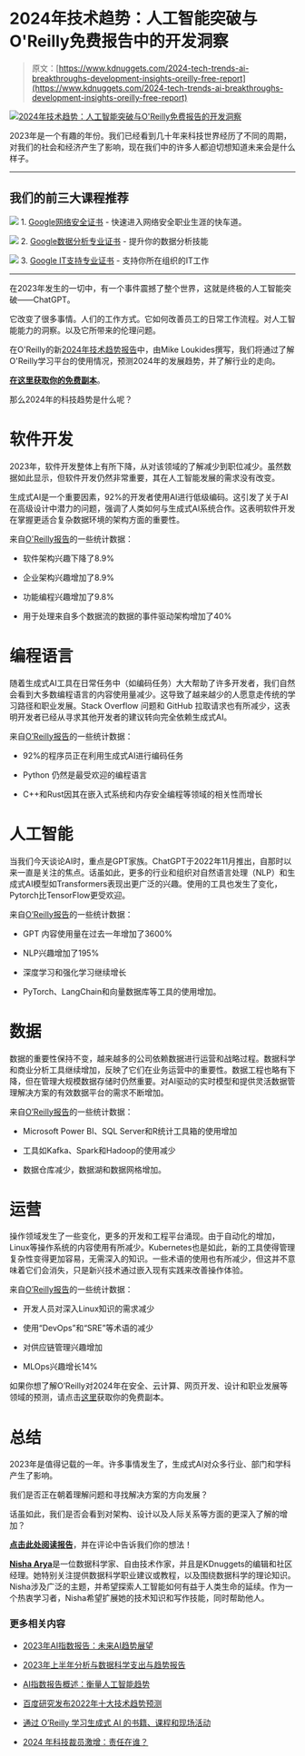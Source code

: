 # 2024年技术趋势：人工智能突破与O'Reilly免费报告中的开发洞察

> 原文：[https://www.kdnuggets.com/2024-tech-trends-ai-breakthroughs-development-insights-oreilly-free-report](https://www.kdnuggets.com/2024-tech-trends-ai-breakthroughs-development-insights-oreilly-free-report)

[![2024年技术趋势：人工智能突破与O'Reilly免费报告的开发洞察](../Images/a3898d603594171c6029e3f210b40102.png)](https://oreillymedia.pxf.io/c/2302977/1941476/15173)

2023年是一个有趣的年份。我们已经看到几十年来科技世界经历了不同的周期，对我们的社会和经济产生了影响，现在我们中的许多人都迫切想知道未来会是什么样子。

* * *

## 我们的前三大课程推荐

![](../Images/0244c01ba9267c002ef39d4907e0b8fb.png) 1\. [Google网络安全证书](https://www.kdnuggets.com/google-cybersecurity) - 快速进入网络安全职业生涯的快车道。

![](../Images/e225c49c3c91745821c8c0368bf04711.png) 2\. [Google数据分析专业证书](https://www.kdnuggets.com/google-data-analytics) - 提升你的数据分析技能

![](../Images/0244c01ba9267c002ef39d4907e0b8fb.png) 3\. [Google IT支持专业证书](https://www.kdnuggets.com/google-itsupport) - 支持你所在组织的IT工作

* * *

在2023年发生的一切中，有一个事件震撼了整个世界，这就是终极的人工智能突破——ChatGPT。

它改变了很多事情。人们的工作方式。它如何改善员工的日常工作流程。对人工智能能力的洞察。以及它所带来的伦理问题。

在O'Reilly的新[2024年技术趋势报告](https://oreillymedia.pxf.io/c/2302977/1941476/15173)中，由Mike Loukides撰写，我们将通过了解O'Reilly学习平台的使用情况，预测2024年的发展趋势，并了解行业的走向。

**[在这里获取你的免费副本](https://oreillymedia.pxf.io/c/2302977/1941476/15173)**。

那么2024年的科技趋势是什么呢？

# 软件开发

2023年，软件开发整体上有所下降，从对该领域的了解减少到职位减少。虽然数据如此显示，但软件开发仍然非常重要，其在人工智能发展的需求没有改变。

生成式AI是一个重要因素，92%的开发者使用AI进行低级编码。这引发了关于AI在高级设计中潜力的问题，强调了人类如何与生成式AI系统合作。这表明软件开发在掌握更适合复杂数据环境的架构方面的重要性。

来自[O'Reilly报告](https://oreillymedia.pxf.io/c/2302977/1941476/15173)的一些统计数据：

+   软件架构兴趣下降了8.9%

+   企业架构兴趣增加了8.9%

+   功能编程兴趣增加了9.8%

+   用于处理来自多个数据流的数据的事件驱动架构增加了40%

# 编程语言

随着生成式AI工具在日常任务中（如编码任务）大大帮助了许多开发者，我们自然会看到大多数编程语言的内容使用量减少。这导致了越来越少的人愿意走传统的学习路径和职业发展。Stack Overflow 问题和 GitHub 拉取请求也有所减少，这表明开发者已经从寻求其他开发者的建议转向完全依赖生成式AI。

来自[O’Reilly报告](https://oreillymedia.pxf.io/c/2302977/1941476/15173)的一些统计数据：

+   92%的程序员正在利用生成式AI进行编码任务

+   Python 仍然是最受欢迎的编程语言

+   C++和Rust因其在嵌入式系统和内存安全编程等领域的相关性而增长

# 人工智能

当我们今天谈论AI时，重点是GPT家族。ChatGPT于2022年11月推出，自那时以来一直是关注的焦点。话虽如此，更多的行业和组织对自然语言处理（NLP）和生成式AI模型如Transformers表现出更广泛的兴趣。使用的工具也发生了变化，Pytorch比TensorFlow更受欢迎。

来自[O’Reilly报告](https://oreillymedia.pxf.io/c/2302977/1941476/15173)的一些统计数据：

+   GPT 内容使用量在过去一年增加了3600%

+   NLP兴趣增加了195%

+   深度学习和强化学习继续增长

+   PyTorch、LangChain和向量数据库等工具的使用增加。

# 数据

数据的重要性保持不变，越来越多的公司依赖数据进行运营和战略过程。数据科学和商业分析工具继续增加，反映了它们在业务运营中的重要性。数据工程也略有下降，但在管理大规模数据存储时仍然重要。对AI驱动的实时模型和提供灵活数据管理解决方案的有效数据平台的需求不断增加。

来自[O’Reilly报告](https://oreillymedia.pxf.io/c/2302977/1941476/15173)的一些统计数据：

+   Microsoft Power BI、SQL Server和R统计工具箱的使用增加

+   工具如Kafka、Spark和Hadoop的使用减少

+   数据仓库减少，数据湖和数据网格增加。

# 运营

操作领域发生了一些变化，更多的开发和工程平台涌现。由于自动化的增加，Linux等操作系统的内容使用有所减少。Kubernetes也是如此，新的工具使得管理复杂性变得更加容易，无需深入的知识。一些术语的使用也有所减少，但这并不意味着它们会消失，只是新兴技术通过嵌入现有实践来改善操作体验。

来自[O’Reilly报告](https://oreillymedia.pxf.io/c/2302977/1941476/15173)的一些统计数据：

+   开发人员对深入Linux知识的需求减少

+   使用“DevOps”和“SRE”等术语的减少

+   对供应链管理兴趣增加

+   MLOps兴趣增长14%

如果你想了解O’Reilly对2024年在安全、云计算、网页开发、设计和职业发展等领域的预测，请点击[这里](https://oreillymedia.pxf.io/c/2302977/1941476/15173)获取你的免费副本。

# 总结

2023年是值得记载的一年。许多事情发生了，生成式AI对众多行业、部门和学科产生了影响。

我们是否正在朝着理解问题和寻找解决方案的方向发展？

话虽如此，我们是否会看到对架构、设计以及人际关系等方面的更深入了解的增加？

[**点击此处阅读报告**](https://oreillymedia.pxf.io/c/2302977/1941476/15173)，并在评论中告诉我们你的想法！

[**Nisha Arya**](https://www.linkedin.com/in/nisha-arya-ahmed/)是一位数据科学家、自由技术作家，并且是KDnuggets的编辑和社区经理。她特别关注提供数据科学职业建议或教程，以及围绕数据科学的理论知识。Nisha涉及广泛的主题，并希望探索人工智能如何有益于人类生命的延续。作为一个热衷学习者，Nisha希望扩展她的技术知识和写作技能，同时帮助他人。

### 更多相关内容

+   [2023年AI指数报告：未来AI趋势展望](https://www.kdnuggets.com/2023/06/2023-ai-index-report-ai-trends-expect-future.html)

+   [2023年上半年分析与数据科学支出与趋势报告](https://www.kdnuggets.com/2023/07/h1-2023-analytics-data-science-spend-trends-report.html)

+   [AI指数报告概述：衡量人工智能趋势](https://www.kdnuggets.com/2023/04/overview-ai-index-report-measuring-trends-artificial-intelligence.html)

+   [百度研究发布2022年十大技术趋势预测](https://www.kdnuggets.com/2022/02/baidu-research-unveils-top-10-tech-trends-forecast-2022.html)

+   [通过 O’Reilly 学习生成式 AI 的书籍、课程和现场活动](https://www.kdnuggets.com/books-courses-and-live-events-to-learn-generative-ai-with-oreilly)

+   [2024 年科技裁员激增：责任在谁？](https://www.kdnuggets.com/the-surge-in-tech-layoffs-2024-who-to-blame)
